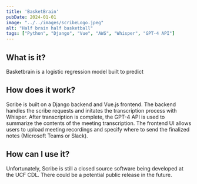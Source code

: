 ```yaml
---
title: 'BasketBrain'
pubDate: 2024-01-01
image: "../../images/scribeLogo.jpeg"
alt: "Half brain half basketball"
tags: ["Python", "Django", "Vue", "AWS", "Whisper", "GPT-4 API"]
---
```


## **What is it?**

Basketbrain is a logistic regression model built to predict 


## **How does it work?**

Scribe is built on a Django backend and Vue.js frontend. The backend handles the scribe requests and initates the transcription process with Whisper. After transcription is complete, the GPT-4 API is used to summarize the contents of the meeting transcription. The frontend UI allows users to upload meeting recordings and specify where to send the finalized notes (Microsoft Teams or Slack).

## **How can I use it?**

Unfortunately, Scribe is still a closed source software being developed at the UCF CDL. There could be a potential public release in the future.